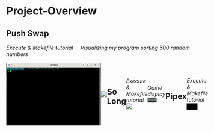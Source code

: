 # Project-Overview

## **Push Swap**
*Execute & Makefile tutorial* &nbsp;&nbsp;&nbsp; *Visualizing my program sorting 500 random numbers*
<div style="display : flex; align-items : center;">
  <img src= "assets/push_swap.gif" style = "width : 50%;">
  <img src= "assets/push_swap visualize.gif" style = "width : 50%;">

## **So Long**
*Execute & Makefile tutorial*
<img src= "assets/so_long.gif" style = "width : 50%;">

*Game display*
<img src= "assets/game.gif" style = "width : 50%;">

## **Pipex**
*Execute & Makefile tutorial*
<img src= "assets/pipex.gif" style = "width : 50%;">
